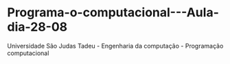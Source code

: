# Programa-o-computacional---Aula-dia-28-08
Universidade São Judas Tadeu - Engenharia da computação - Programação computacional 
